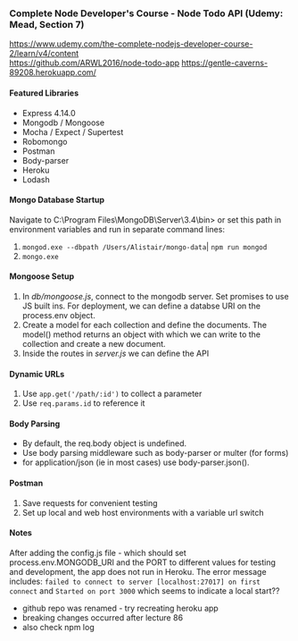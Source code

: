 ### Complete Node Developer's Course - Node Todo API (Udemy: Mead, Section 7)

https://www.udemy.com/the-complete-nodejs-developer-course-2/learn/v4/content  
https://github.com/ARWL2016/node-todo-app 
https://gentle-caverns-89208.herokuapp.com/  
  
#### Featured Libraries  
- Express 4.14.0  
- Mongodb / Mongoose   
- Mocha / Expect / Supertest  
- Robomongo
- Postman  
- Body-parser   
- Heroku     
- Lodash

#### Mongo Database Startup
Navigate to C:\Program Files\MongoDB\Server\3.4\bin> or set this path in environment variables and run in separate command lines:
1. `mongod.exe --dbpath /Users/Alistair/mongo-data`| `npm run mongod`
2. `mongo.exe`

#### Mongoose Setup 
1. In *db/mongoose.js*, connect to the mongodb server. Set promises to use JS built ins. For deployment, we can define a databse URI on the process.env object.  
2. Create a model for each collection and define the documents. The model() method returns an object with which we can write to the collection and create a new document. 
3. Inside the routes in *server.js* we can define the API 

#### Dynamic URLs 
1. Use `app.get('/path/:id')` to collect a parameter
2. Use `req.params.id` to reference it

#### Body Parsing 
- By default, the req.body object is undefined. 
- Use body parsing middleware such as body-parser or multer (for forms) 
- for application/json (ie in most cases) use body-parser.json(). 

#### Postman 
1. Save requests for convenient testing 
2. Set up local and web host environments with a variable url switch 

#### Notes
After adding the config.js file - which should set process.env.MONGODB_URI and the PORT to different values for testing and development, the app does not run in Heroku. The error message includes: 
`failed to connect to server [localhost:27017] on first connect` and 
`Started on port 3000`
which seems to indicate a local start?? 
- github repo was renamed - try recreating heroku app 
- breaking changes occurred after lecture 86
- also check npm log
